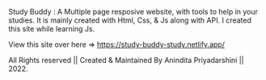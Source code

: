 Study Buddy : A Multiple page resposive website, with tools to help in your studies. 
It is mainly created with Html, Css, & Js  along with API. I created this site while learning Js.


View this site over here => https://study-buddy-study.netlify.app/




All Rights reserved || Created & Maintained By Anindita Priyadarshini || 2022.
